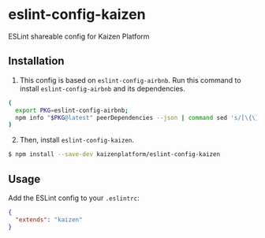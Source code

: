 # eslint-config-kaizen

ESLint shareable config for Kaizen Platform

## Installation

1. This config is based on `eslint-config-airbnb`. Run this command to install `eslint-config-airbnb` and its dependencies.

  ```sh
  (
    export PKG=eslint-config-airbnb;
    npm info "$PKG@latest" peerDependencies --json | command sed 's/[\{\},]//g ; s/: /@/g' | xargs npm install --save-dev "$PKG@latest"
  )
  ```

2. Then, install `eslint-config-kaizen`.

  ```sh
  $ npm install --save-dev kaizenplatform/eslint-config-kaizen
  ```

## Usage

Add the ESLint config to your `.eslintrc`:

```json
{
  "extends": "kaizen"
}
```
